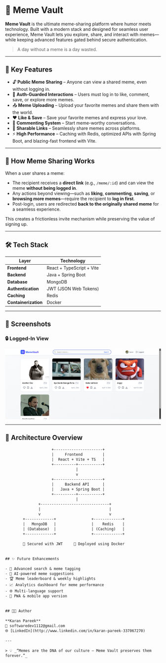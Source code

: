 # 🤣 Meme Vault

**Meme Vault** is the ultimate meme-sharing platform where humor meets technology. Built with a modern stack and designed for seamless user experience, Meme Vault lets you explore, share, and interact with memes—while keeping advanced features gated behind secure authentication.

> A day without a meme is a day wasted.

---

## 🌟 Key Features

- 🔓 **Public Meme Sharing** – Anyone can view a shared meme, even without logging in.
- 🔐 **Auth-Guarded Interactions** – Users must log in to like, comment, save, or explore more memes.
- 📤 **Meme Uploading** – Upload your favorite memes and share them with the world.
- ❤️ **Like & Save** – Save your favorite memes and express your love.
- 💬 **Commenting System** – Start meme-worthy conversations.
- 📎 **Sharable Links** – Seamlessly share memes across platforms.
- ⚡ **High Performance** – Caching with Redis, optimized APIs with Spring Boot, and blazing-fast frontend with Vite.

---

## 🔗 How Meme Sharing Works

When a user shares a meme:

- The recipient receives a **direct link** (e.g., `/meme/:id`) and can view the meme **without being logged in**.
- Any actions beyond viewing—such as **liking**, **commenting**, **saving**, or **browsing more memes**—require the recipient to **log in first**.
- Post-login, users are redirected **back to the originally shared meme** for a seamless experience.

This creates a frictionless invite mechanism while preserving the value of signing up.

---

## 🛠️ Tech Stack

| Layer            | Technology                     |
|------------------|--------------------------------|
| **Frontend**     | React + TypeScript + Vite      |
| **Backend**      | Java + Spring Boot             |
| **Database**     | MongoDB                        |
| **Authentication** | JWT (JSON Web Tokens)       |
| **Caching**      | Redis                          |
| **Containerization** | Docker                    |

---

## 📸 Screenshots

### 🔒 Logged-In View
![Logged In View](image.png)

---

## 🧩 Architecture Overview

```
                     +----------------------+
                     |     Frontend         |
                     |  React + Vite + TS   |
                     +----------+-----------+
                                |
                                v
                     +----------------------+
                     |     Backend API      |
                     |   Java + Spring Boot |
                     +----------+-----------+
                                |
               +-------------------------------+
               |                               |
               v                               v
        +-------------+                +-------------+
        |   MongoDB   |                |    Redis    |
        | (Database)  |                | (Caching)   |
        +-------------+                +-------------+

        🔐 Secured with JWT     🐳 Deployed using Docker
        

## ✨ Future Enhancements

- 🔎 Advanced search & meme tagging  
- 🧠 AI-powered meme suggestions  
- 🏆 Meme leaderboard & weekly highlights  
- 📈 Analytics dashboard for meme performance  
- 🌐 Multi-language support  
- 📲 PWA & mobile app version  


## 👨‍💻 Author

**Karan Pareek**  
📧 softwaredev1112@gmail.com  
🌐 [LinkedIn](http://www.linkedin.com/in/karan-pareek-337067270)  

---

> 💡 _“Memes are the DNA of our culture — Meme Vault preserves them forever.”_
